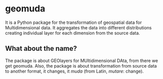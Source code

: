 # geomuda
It is a Python package for the transformation of geospatial data for Multidimensional data. It aggregates the data into different distributions creating individual layer for each dimension from the source data.

## What about the name?
The package is about GEOlayers for MUltidimensional DAta, from there we get geomuda. Also, the package is about transformation from source data to another format, it changes, it _muda_ (from Latin, _mutare_: change).

